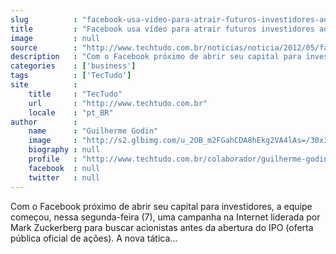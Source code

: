 ```yaml
---
slug          : "facebook-usa-video-para-atrair-futuros-investidores-ao-mercado-de-acoes"
title         : "Facebook usa vídeo para atrair futuros investidores ao mercado de ações"
image         : null
source        : "http://www.techtudo.com.br/noticias/noticia/2012/05/facebook-divulga-video-voltado-para-futuros-investidores-do-seu-ipo.html"
description   : "Com o Facebook próximo de abrir seu capital para investidores, a equipe começou, nessa segunda-feira (7), uma campanha na Internet liderada por Mark Zuckerberg para buscar acionistas antes da abertura do IPO (oferta pública oficial de ações). A nova tática..."
categories    : ['business']
tags          : ['TecTudo']
site          :
    title     : "TecTudo"
    url       : "http://www.techtudo.com.br"
    locale    : "pt_BR"
author        :
    name      : "Guilherme Godin"
    image     : "http://s2.glbimg.com/u_2OB_m2FGahCDA8hEkg2VA4lAs=/30x30/s2.glbimg.com/H3Q1udl_84dSxyqwVsInxI-XcSA=/140x140/s.glbimg.com/po/tt2/f/original/2013/11/12/guilherme-godin.jpg"
    biography : null
    profile   : "http://www.techtudo.com.br/colaborador/guilherme-godin.html"
    facebook  : null
    twitter   : null
---
```


Com o Facebook próximo de abrir seu capital para investidores, a equipe começou, nessa segunda-feira (7), uma campanha na Internet liderada por Mark Zuckerberg para buscar acionistas antes da abertura do IPO (oferta pública oficial de ações). A nova tática...
